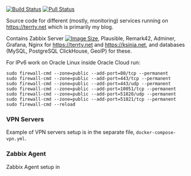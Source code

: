 [![Build Status](https://github.com/paskal/terrty/workflows/build/badge.svg)](https://github.com/paskal/terrty/actions/workflows/ci-build.yml) [![Pull Status](https://github.com/paskal/terrty/workflows/pull/badge.svg)](https://github.com/paskal/terrty/actions/workflows/ci-pull.yml)

Source code for different (mostly, monitoring) services running on <https://terrty.net> which is primarily my blog.

Contains Zabbix Server [![Image Size](https://img.shields.io/docker/image-size/paskal/zabbix-server-mysql)](https://hub.docker.com/r/paskal/zabbix-server-mysql), Plausible, Remark42, Adminer, Grafana, Nginx for https://terrty.net and https://ksinia.net, and databases (MySQL, PostgreSQL ClickHouse, GeoIP) for these.

For IPv6 work on Oracle Linux inside Oracle Cloud run:

```shell
sudo firewall-cmd --zone=public --add-port=80/tcp --permanent
sudo firewall-cmd --zone=public --add-port=443/tcp --permanent
sudo firewall-cmd --zone=public --add-port=443/udp --permanent
sudo firewall-cmd --zone=public --add-port=10051/tcp --permanent
sudo firewall-cmd --zone=public --add-port=51820/udp --permanent
sudo firewall-cmd --zone=public --add-port=51821/tcp --permanent
sudo firewall-cmd --reload
```

### VPN Servers

Example of VPN servers setup is in the separate file, `docker-compose-vpn.yml`.

### Zabbix Agent

Zabbix Agent setup in

